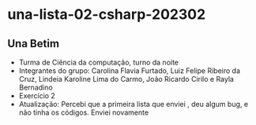 # una-lista-02-csharp-202302
## Una Betim
- Turma de Ciência da computação, turno da noite
- Integrantes do grupo: Carolina Flavia Furtado, Luiz Felipe Ribeiro da Cruz, Lindeia Karoline Lima do Carmo, João Ricardo Cirilo e Rayla Bernadino
- Exercício 2
- Atualização: Percebi que a primeira lista que enviei , deu algum bug, e não tinha os códigos. Enviei novamente 
